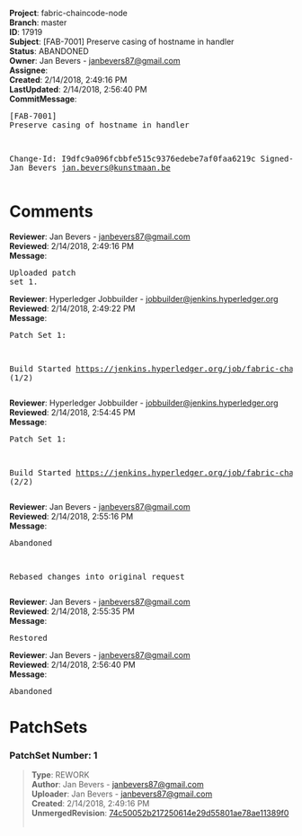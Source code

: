<strong>Project</strong>: fabric-chaincode-node<br><strong>Branch</strong>: master<br><strong>ID</strong>: 17919<br><strong>Subject</strong>: [FAB-7001] Preserve casing of hostname in handler<br><strong>Status</strong>: ABANDONED<br><strong>Owner</strong>: Jan Bevers - janbevers87@gmail.com<br><strong>Assignee</strong>:<br><strong>Created</strong>: 2/14/2018, 2:49:16 PM<br><strong>LastUpdated</strong>: 2/14/2018, 2:56:40 PM<br><strong>CommitMessage</strong>:<br><pre>[FAB-7001] Preserve casing of hostname in handler

Change-Id: I9dfc9a096fcbbfe515c9376edebe7af0faa6219c
Signed-off-by: Jan Bevers <jan.bevers@kunstmaan.be>
</pre><h1>Comments</h1><strong>Reviewer</strong>: Jan Bevers - janbevers87@gmail.com<br><strong>Reviewed</strong>: 2/14/2018, 2:49:16 PM<br><strong>Message</strong>: <pre>Uploaded patch set 1.</pre><strong>Reviewer</strong>: Hyperledger Jobbuilder - jobbuilder@jenkins.hyperledger.org<br><strong>Reviewed</strong>: 2/14/2018, 2:49:22 PM<br><strong>Message</strong>: <pre>Patch Set 1:

Build Started https://jenkins.hyperledger.org/job/fabric-chaincode-node-verify-s390x/88/ (1/2)</pre><strong>Reviewer</strong>: Hyperledger Jobbuilder - jobbuilder@jenkins.hyperledger.org<br><strong>Reviewed</strong>: 2/14/2018, 2:54:45 PM<br><strong>Message</strong>: <pre>Patch Set 1:

Build Started https://jenkins.hyperledger.org/job/fabric-chaincode-node-verify-x86_64/141/ (2/2)</pre><strong>Reviewer</strong>: Jan Bevers - janbevers87@gmail.com<br><strong>Reviewed</strong>: 2/14/2018, 2:55:16 PM<br><strong>Message</strong>: <pre>Abandoned

Rebased changes into original request</pre><strong>Reviewer</strong>: Jan Bevers - janbevers87@gmail.com<br><strong>Reviewed</strong>: 2/14/2018, 2:55:35 PM<br><strong>Message</strong>: <pre>Restored</pre><strong>Reviewer</strong>: Jan Bevers - janbevers87@gmail.com<br><strong>Reviewed</strong>: 2/14/2018, 2:56:40 PM<br><strong>Message</strong>: <pre>Abandoned</pre><h1>PatchSets</h1><h3>PatchSet Number: 1</h3><blockquote><strong>Type</strong>: REWORK<br><strong>Author</strong>: Jan Bevers - janbevers87@gmail.com<br><strong>Uploader</strong>: Jan Bevers - janbevers87@gmail.com<br><strong>Created</strong>: 2/14/2018, 2:49:16 PM<br><strong>UnmergedRevision</strong>: [74c50052b217250614e29d55801ae78ae11389f0](https://github.com/hyperledger-gerrit-archive/fabric-chaincode-node/commit/74c50052b217250614e29d55801ae78ae11389f0)<br><br></blockquote>